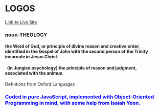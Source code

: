 # LOGOS
[Link to Live Site](http://logosword.herokuapp.com) </br>

### noun-THEOLOGY </br>
#### the Word of God, or principle of divine reason and creative order, identified in the Gospel of John with the second person of the Trinity incarnate in Jesus Christ. </br>
#### &nbsp; (in Jungian psychology) the principle of reason and judgment, associated with the animus. </br>
Defintions from Oxford Languages

### <span style="color:blue">Coded in pure JavaScript, implemented with Object-Oriented Programming in mind, with some help from Isaiah Yoon.</span>
